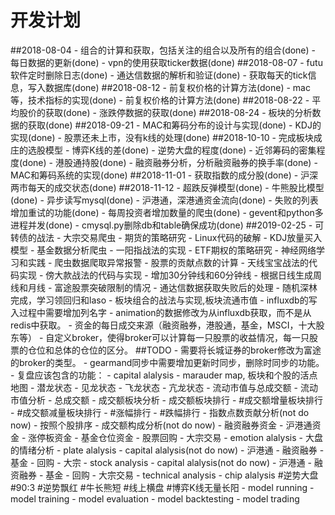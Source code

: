 # 开发计划
##2018-08-04
    - 组合的计算和获取，包括关注的组合以及所有的组合(done)
    - 每日数据的更新(done)
    - vpn的使用获取ticker数据(done)
##2018-08-07
    - futu软件定时删除日志(done)
    - 通达信数据的解析和验证(done)
    - 获取每天的tick信息，写入数据库(done)
##2018-08-12
    - 前复权价格的计算方法(done)
    - mac等，技术指标的实现(done)
    - 前复权价格的计算方法(done)
##2018-08-22
    - 平均股价的获取(done)
    - 涨跌停数据的获取(done)
##2018-08-24
    - 板块的分析数据的获取(done)
##2018-09-21
    - MAC和筹码分布的设计与实现(done)
    - KDJ的实现(done)
    - 股票还未上市，没有k线的处理(done)
##2018-10-10
    - 完成板块成庄的选股模型
        - 博弈K线的差(done)
        - 逆势大盘的程度(done)
        - 近邻筹码的密集程度(done)
    - 港股通持股(done)
    - 融资融券分析，分析融资融券的换手率(done)
    - MAC和筹码系统的实现(done)
##2018-11-01
    - 获取指数的成分股(done)
    - 沪深两市每天的成交状态(done)
##2018-11-12
    - 超跌反弹模型(done)
    - 牛熊股比模型(done)
    - 异步读写mysql(done)
    - 沪港通，深港通资金流向(done)
    - 失败的列表增加重试的功能(done)
    - 每周投资者增加数量的爬虫(done)
    - gevent和python多进程并发(done)
    - cmysql.py删除db和table确保成功(done)
##2019-02-25
    - 可转债的战法
    - 大宗交易爬虫
    - 期货的策略研究
    - Linux代码的破解
    - KDJ放量买入模型
    - 基金数据分析爬虫
    - 一阳指战法的实现
    - ETF期权的策略研究
    - 神经网络学习和实践
    - 爬虫数据爬取异常报警
    - 股票的贡献点数的计算
    - 天线宝宝战法的代码实现
    - 傍大款战法的代码与实现
    - 增加30分钟线和60分钟线
    - 根据日线生成周线和月线
    - 富途股票突破限制的情况
    - 通达信数据获取失败后的处理
    - 随机深林完成，学习领回归和laso
    - 板块组合的战法与实现,板块流通市值
    - influxdb的写入过程中需要增加列名字
    - animation的数据修改为从influxdb获取，而不是从redis中获取。
    - 资金的每日成交来源（融资融券，港股通，基金，MSCI，十大股东等）
    - 自定义broker，使得broker可以计算每一只股票的收益情况，每一只股票的仓位和总体的仓位的区分。
##TODO
    - 需要将长城证券的broker修改为富途的broker的类型。
    - gearmand同步中需要增加更新时同步，删除时同步的功能。
    - 复盘应该包含的功能：
        - capital alalysis
            - marauder map, 板块和个股的活点地图
                - 潜龙状态
                - 见龙状态
                - 飞龙状态
                - 亢龙状态
            - 流动市值与总成交额
                - 流动市值分析
                - 总成交额
            - 成交额板块分析
                - 成交额板块排行
                - #成交额增量板块排行
                - #成交额减量板块排行
                - #涨幅排行
                - #跌幅排行
            - 指数点数贡献分析(not do now)
                - 按照个股排序
            - 成交额构成分析(not do now)
                - 融资融券资金
                - 沪港通资金
                - 涨停板资金
                - 基金仓位资金
                - 股票回购
                - 大宗交易
            - emotion alalysis
                - 大盘的情绪分析
        - plate alalysis
                - capital alalysis(not do now)
                    - 沪港通
                    - 融资融券
                    - 基金
                    - 回购
                    - 大宗
        - stock analysis
                - capital alalysis(not do now)
                    - 沪港通
                    - 融资融券
                    - 基金
                    - 回购
                    - 大宗交易
                - technical analysis
                    - chip alalysis
                       #逆势大盘
                       #90:3
                       #逆势飘红
                       #牛长熊短
                       #线上横盘
                       #博弈K线无量长阳
        - model running
            - model training
            - model evaluation 
            - model backtesting
            - model trading
